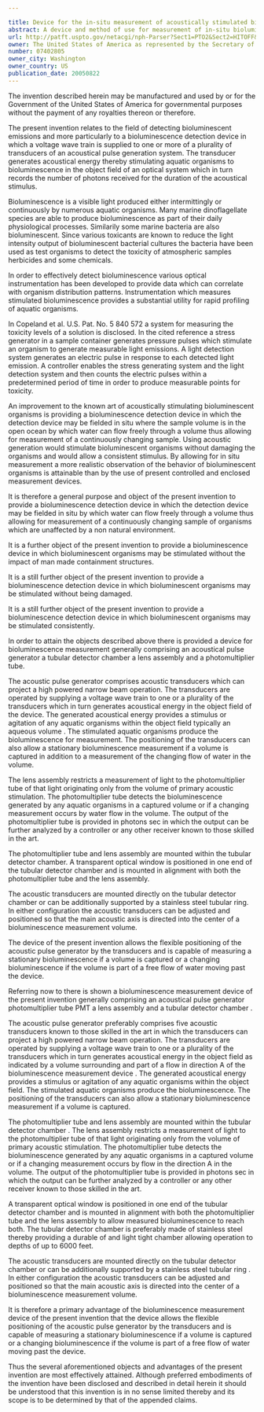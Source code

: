 ```yaml
---

title: Device for the in-situ measurement of acoustically stimulated bioluminescence
abstract: A device and method of use for measurement of in-situ bioluminescence generally comprising an acoustical pulse generator, a detector chamber, a lens assembly and a photomultiplier tube. The generator comprises transducers which can generate acoustical energy in the object field of the device. The acoustical energy provides a stimulus of aquatic organisms within the object field (typically an aqueous volume) to produce the bioluminescence. The generator is positioned outside of the detector chamber and the photomultiplier tube and lens assembly are mounted within the chamber. The lens assembly restricts light to the photomultiplier tube of that bioluminescence light originating only from the volume. The photomultiplier tube detects the bioluminescence generated by any aquatic organisms in a captured volume or if a changing measurement occurs by water flow in the volume. The output of the photomultiplier tube is provided to a controller to be analyzed.
url: http://patft.uspto.gov/netacgi/nph-Parser?Sect1=PTO2&Sect2=HITOFF&p=1&u=%2Fnetahtml%2FPTO%2Fsearch-adv.htm&r=1&f=G&l=50&d=PALL&S1=07402805&OS=07402805&RS=07402805
owner: The United States of America as represented by the Secretary of the Navy
number: 07402805
owner_city: Washington
owner_country: US
publication_date: 20050822
---
```

The invention described herein may be manufactured and used by or for the Government of the United States of America for governmental purposes without the payment of any royalties thereon or therefore.

The present invention relates to the field of detecting bioluminescent emissions and more particularly to a bioluminescence detection device in which a voltage wave train is supplied to one or more of a plurality of transducers of an acoustical pulse generation system. The transducer generates acoustical energy thereby stimulating aquatic organisms to bioluminescence in the object field of an optical system which in turn records the number of photons received for the duration of the acoustical stimulus.

Bioluminescence is a visible light produced either intermittingly or continuously by numerous aquatic organisms. Many marine dinoflagellate species are able to produce bioluminescence as part of their daily physiological processes. Similarily some marine bacteria are also bioluminescent. Since various toxicants are known to reduce the light intensity output of bioluminescent bacterial cultures the bacteria have been used as test organisms to detect the toxicity of atmospheric samples herbicides and some chemicals.

In order to effectively detect bioluminescence various optical instrumentation has been developed to provide data which can correlate with organism distribution patterns. Instrumentation which measures stimulated bioluminescence provides a substantial utility for rapid profiling of aquatic organisms.

In Copeland et al. U.S. Pat. No. 5 840 572 a system for measuring the toxicity levels of a solution is disclosed. In the cited reference a stress generator in a sample container generates pressure pulses which stimulate an organism to generate measurable light emissions. A light detection system generates an electric pulse in response to each detected light emission. A controller enables the stress generating system and the light detection system and then counts the electric pulses within a predetermined period of time in order to produce measurable points for toxicity.

An improvement to the known art of acoustically stimulating bioluminescent organisms is providing a bioluminescence detection device in which the detection device may be fielded in situ where the sample volume is in the open ocean by which water can flow freely through a volume thus allowing for measurement of a continuously changing sample. Using acoustic generation would stimulate bioluminescent organisms without damaging the organisms and would allow a consistent stimulus. By allowing for in situ measurement a more realistic observation of the behavior of bioluminescent organisms is attainable than by the use of present controlled and enclosed measurement devices.

It is therefore a general purpose and object of the present invention to provide a bioluminescence detection device in which the detection device may be fielded in situ by which water can flow freely through a volume thus allowing for measurement of a continuously changing sample of organisms which are unaffected by a non natural environment.

It is a further object of the present invention to provide a bioluminescence device in which bioluminescent organisms may be stimulated without the impact of man made containment structures.

It is a still further object of the present invention to provide a bioluminescence detection device in which bioluminescent organisms may be stimulated without being damaged.

It is a still further object of the present invention to provide a bioluminescence detection device in which bioluminescent organisms may be stimulated consistently.

In order to attain the objects described above there is provided a device for bioluminescence measurement generally comprising an acoustical pulse generator a tubular detector chamber a lens assembly and a photomultiplier tube.

The acoustic pulse generator comprises acoustic transducers which can project a high powered narrow beam operation. The transducers are operated by supplying a voltage wave train to one or a plurality of the transducers which in turn generates acoustical energy in the object field of the device. The generated acoustical energy provides a stimulus or agitation of any aquatic organisms within the object field typically an aqueous volume . The stimulated aquatic organisms produce the bioluminescence for measurement. The positioning of the transducers can also allow a stationary bioluminescence measurement if a volume is captured in addition to a measurement of the changing flow of water in the volume.

The lens assembly restricts a measurement of light to the photomultiplier tube of that light originating only from the volume of primary acoustic stimulation. The photomultiplier tube detects the bioluminescence generated by any aquatic organisms in a captured volume or if a changing measurement occurs by water flow in the volume. The output of the photomultiplier tube is provided in photons sec in which the output can be further analyzed by a controller or any other receiver known to those skilled in the art.

The photomultiplier tube and lens assembly are mounted within the tubular detector chamber. A transparent optical window is positioned in one end of the tubular detector chamber and is mounted in alignment with both the photomultiplier tube and the lens assembly.

The acoustic transducers are mounted directly on the tubular detector chamber or can be additionally supported by a stainless steel tubular ring. In either configuration the acoustic transducers can be adjusted and positioned so that the main acoustic axis is directed into the center of a bioluminescence measurement volume.

The device of the present invention allows the flexible positioning of the acoustic pulse generator by the transducers and is capable of measuring a stationary bioluminescence if a volume is captured or a changing bioluminescence if the volume is part of a free flow of water moving past the device.

Referring now to there is shown a bioluminescence measurement device of the present invention generally comprising an acoustical pulse generator photomultiplier tube PMT a lens assembly and a tubular detector chamber .

The acoustic pulse generator preferably comprises five acoustic transducers known to those skilled in the art in which the transducers can project a high powered narrow beam operation. The transducers are operated by supplying a voltage wave train to one or a plurality of the transducers which in turn generates acoustical energy in the object field as indicated by a volume surrounding and part of a flow in direction A of the bioluminescence measurement device . The generated acoustical energy provides a stimulus or agitation of any aquatic organisms within the object field. The stimulated aquatic organisms produce the bioluminescence. The positioning of the transducers can also allow a stationary bioluminescence measurement if a volume is captured.

The photomultiplier tube and lens assembly are mounted within the tubular detector chamber . The lens assembly restricts a measurement of light to the photomultiplier tube of that light originating only from the volume of primary acoustic stimulation. The photomultiplier tube detects the bioluminescence generated by any aquatic organisms in a captured volume or if a changing measurement occurs by flow in the direction A in the volume. The output of the photomultiplier tube is provided in photons sec in which the output can be further analyzed by a controller or any other receiver known to those skilled in the art.

A transparent optical window is positioned in one end of the tubular detector chamber and is mounted in alignment with both the photomultiplier tube and the lens assembly to allow measured bioluminescence to reach both. The tubular detector chamber is preferably made of stainless steel thereby providing a durable of and light tight chamber allowing operation to depths of up to 6000 feet.

The acoustic transducers are mounted directly on the tubular detector chamber or can be additionally supported by a stainless steel tubular ring . In either configuration the acoustic transducers can be adjusted and positioned so that the main acoustic axis is directed into the center of a bioluminescence measurement volume.

It is therefore a primary advantage of the bioluminescence measurement device of the present invention that the device allows the flexible positioning of the acoustic pulse generator by the transducers and is capable of measuring a stationary bioluminescence if a volume is captured or a changing bioluminescence if the volume is part of a free flow of water moving past the device.

Thus the several aforementioned objects and advantages of the present invention are most effectively attained. Although preferred embodiments of the invention have been disclosed and described in detail herein it should be understood that this invention is in no sense limited thereby and its scope is to be determined by that of the appended claims.

